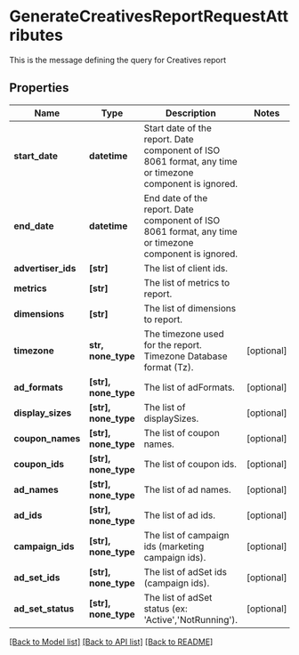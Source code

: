# GenerateCreativesReportRequestAttributes

This is the message defining the query for Creatives report

## Properties
Name | Type | Description | Notes
------------ | ------------- | ------------- | -------------
**start_date** | **datetime** | Start date of the report. Date component of ISO 8061 format, any time or timezone component is ignored. | 
**end_date** | **datetime** | End date of the report. Date component of ISO 8061 format, any time or timezone component is ignored. | 
**advertiser_ids** | **[str]** | The list of client ids. | 
**metrics** | **[str]** | The list of metrics to report. | 
**dimensions** | **[str]** | The list of dimensions to report. | 
**timezone** | **str, none_type** | The timezone used for the report. Timezone Database format (Tz). | [optional] 
**ad_formats** | **[str], none_type** | The list of adFormats. | [optional] 
**display_sizes** | **[str], none_type** | The list of displaySizes. | [optional] 
**coupon_names** | **[str], none_type** | The list of coupon names. | [optional] 
**coupon_ids** | **[str], none_type** | The list of coupon ids. | [optional] 
**ad_names** | **[str], none_type** | The list of ad names. | [optional] 
**ad_ids** | **[str], none_type** | The list of ad ids. | [optional] 
**campaign_ids** | **[str], none_type** | The list of campaign ids (marketing campaign ids). | [optional] 
**ad_set_ids** | **[str], none_type** | The list of adSet ids (campaign ids). | [optional] 
**ad_set_status** | **[str], none_type** | The list of adSet status (ex: &#39;Active&#39;,&#39;NotRunning&#39;). | [optional] 

[[Back to Model list]](../README.md#documentation-for-models) [[Back to API list]](../README.md#documentation-for-api-endpoints) [[Back to README]](../README.md)


